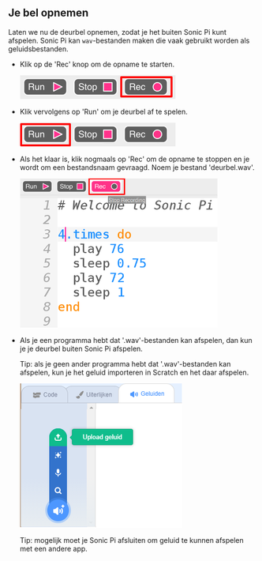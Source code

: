 ## Je bel opnemen

Laten we nu de deurbel opnemen, zodat je het buiten Sonic Pi kunt afspelen. Sonic Pi kan `wav`-bestanden maken die vaak gebruikt worden als geluidsbestanden.

+ Klik op de 'Rec' knop om de opname te starten.
    
    ![schermafbeelding](images/tune-record.png)

+ Klik vervolgens op 'Run' om je deurbel af te spelen.
    
    ![schermafbeelding](images/tune-run.png)

+ Als het klaar is, klik nogmaals op 'Rec' om de opname te stoppen en je wordt om een bestandsnaam gevraagd. Noem je bestand 'deurbel.wav'.
    
    ![schermafbeelding](images/tune-record-stop.png)

+ Als je een programma hebt dat '.wav'-bestanden kan afspelen, dan kun je je deurbel buiten Sonic Pi afspelen.
    
    Tip: als je geen ander programma hebt dat '.wav'-bestanden kan afspelen, kun je het geluid importeren in Scratch en het daar afspelen.
    
    ![schermafbeelding](images/scratch-upload.png)
    
    Tip: mogelijk moet je Sonic Pi afsluiten om geluid te kunnen afspelen met een andere app.